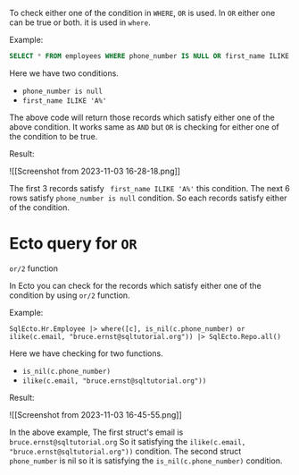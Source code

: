 To check either one of the condition in `WHERE`, `OR` is used. In `OR` either one can be true or both. it is used in `where`.

Example:

``` SQL
SELECT * FROM employees WHERE phone_number IS NULL OR first_name ILIKE 'A%';
```

Here we have two conditions. 

- `phone_number is null`
- `first_name ILIKE 'A%'`

The above code will return those records which satisfy either one of the above condition. It works same as `AND` but `OR` is checking for either one of the condition to be true.

Result:

![[Screenshot from 2023-11-03 16-28-18.png]]

The first 3 records satisfy ` first_name ILIKE 'A%'` this condition. The next 6 rows satisfy `phone_number is null` condition.  So each records satisfy either of the condition.

# Ecto query for  `OR`

`or/2` function

In Ecto you can check for the records which satisfy either one of the condition by using `or/2` function.

Example:

``` Ecto.Query
SqlEcto.Hr.Employee |> where([c], is_nil(c.phone_number) or ilike(c.email, "bruce.ernst@sqltutorial.org")) |> SqlEcto.Repo.all()
```

Here we have checking for two functions.

- `is_nil(c.phone_number)` 
- `ilike(c.email, "bruce.ernst@sqltutorial.org"))`

Result:

![[Screenshot from 2023-11-03 16-45-55.png]]

In the above example, The first struct's email is  `bruce.ernst@sqltutorial.org` So it satisfying the `ilike(c.email, "bruce.ernst@sqltutorial.org"))` condition.
The second struct `phone_number` is nil so it is satisfying the `is_nil(c.phone_number)`  condition.